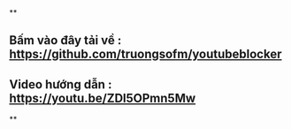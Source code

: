 **

## Bấm vào đây tải về : https://github.com/truongsofm/youtubeblocker
## Video hướng dẫn : https://youtu.be/ZDl5OPmn5Mw

**
